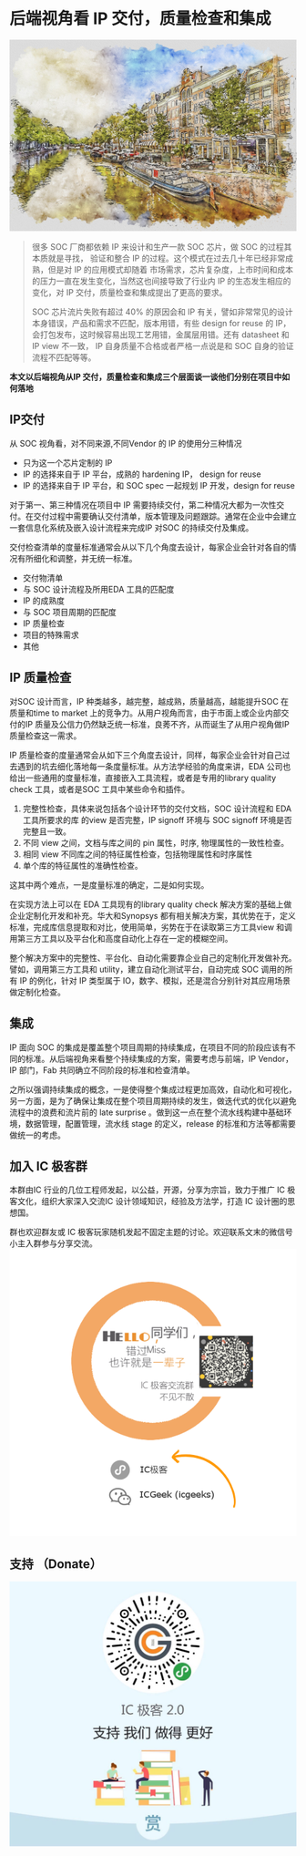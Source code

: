 # 后端视角看 IP 交付，质量检查和集成

![Synergy Art The Vesa](../res/img/amsterdam-3410113_1920.jpg)

> 很多 SOC 厂商都依赖 IP 来设计和生产一款 SOC 芯片，做 SOC 的过程其本质就是寻找， 验证和整合 IP 的过程。这个模式在过去几十年已经非常成熟，但是对 IP 的应用模式却随着 市场需求，芯片复杂度，上市时间和成本的压力一直在发生变化，当然这也间接导致了行业内 IP 的生态发生相应的变化，对 IP 交付，质量检查和集成提出了更高的要求。
>
> SOC 芯片流片失败有超过 40% 的原因会和 IP 有关，譬如非常常见的设计本身错误，产品和需求不匹配，版本用错，有些 design for reuse 的 IP，会打包发布，这时候容易出现工艺用错，金属层用错。还有 datasheet 和 IP view 不一致， IP 自身质量不合格或者严格一点说是和 SOC 自身的验证流程不匹配等等。

**本文以后端视角从IP 交付，质量检查和集成三个层面谈一谈他们分别在项目中如何落地**

## IP交付

从 SOC 视角看，对不同来源,不同Vendor 的 IP 的使用分三种情况

- 只为这一个芯片定制的 IP
- IP 的选择来自于 IP 平台，成熟的 hardening IP， design for reuse
- IP 的选择来自于 IP 平台，和 SOC spec 一起规划 IP 开发，design for reuse

对于第一、第三种情况在项目中 IP 需要持续交付，第二种情况大都为一次性交付。在交付过程中需要确认交付清单，版本管理及问题跟踪。通常在企业中会建立一套信息化系统及嵌入设计流程来完成IP 对SOC 的持续交付及集成。

交付检查清单的度量标准通常会从以下几个角度去设计，每家企业会针对各自的情况有所细化和调整，并无统一标准。

- 交付物清单
- 与 SOC 设计流程及所用EDA 工具的匹配度
- IP 的成熟度
- 与 SOC 项目周期的匹配度
- IP 质量检查
- 项目的特殊需求
- 其他

## IP 质量检查

对SOC 设计而言，IP 种类越多，越完整，越成熟，质量越高，越能提升SOC 在质量和time to market 上的竞争力。从用户视角而言，由于市面上或企业内部交付的IP 质量及公信力仍然缺乏统一标准，良莠不齐，从而诞生了从用户视角做IP 质量检查这一需求。

IP 质量检查的度量通常会从如下三个角度去设计，同样，每家企业会针对自己过去遇到的坑去细化落地每一条度量标准。从方法学经验的角度来讲，EDA 公司也给出一些通用的度量标准，直接嵌入工具流程，或者是专用的library quality check 工具，或者是SOC 工具中某些命令和插件。

1. 完整性检查，具体来说包括各个设计环节的交付文档，SOC 设计流程和 EDA 工具所要求的库 的view 是否完整，IP signoff 环境与 SOC signoff 环境是否完整且一致。
2. 不同 view 之间，文档与库之间的 pin 属性，时序, 物理属性的一致性检查。
3. 相同 view 不同库之间的特征属性检查，包括物理属性和时序属性
4. 单个库的特征属性的准确性检查。

这其中两个难点，一是度量标准的确定，二是如何实现。

在实现方法上可以在 EDA 工具现有的library quality check 解决方案的基础上做企业定制化开发和补充。华大和Synopsys 都有相关解决方案，其优势在于，定义标准，完成库信息提取和对比，使用简单，劣势在于在读取第三方工具view 和调用第三方工具以及平台化和高度自动化上存在一定的模糊空间。

整个解决方案中的完整性、平台化、自动化需要靠企业自己的定制化开发做补充。譬如，调用第三方工具和 utility，建立自动化测试平台，自动完成 SOC 调用的所有 IP 的例化，针对 IP 类型属于 IO，数字、模拟，还是混合分别针对其应用场景做定制化检查。

## 集成

IP 面向 SOC 的集成是覆盖整个项目周期的持续集成，在项目不同的阶段应该有不同的标准。从后端视角来看整个持续集成的方案，需要考虑与前端，IP Vendor，IP 部门，Fab 共同确立不同阶段的标准和检查清单。

之所以强调持续集成的概念，一是使得整个集成过程更加高效，自动化和可视化，另一方面，是为了确保让集成在整个项目周期持续的发生，做迭代式的优化以避免流程中的浪费和流片前的 late surprise 。做到这一点在整个流水线构建中基础环境，数据管理，配置管理，流水线 stage 的定义，release 的标准和方法等都需要做统一的考虑。

## 加入 IC 极客群

本群由IC 行业的几位工程师发起，以公益，开源，分享为宗旨，致力于推广 IC 极客文化，组织大家深入交流IC 设计领域知识，经验及方法学，打造 IC 设计圈的思想国。

群也欢迎群友或 IC 极客玩家随机发起不固定主题的讨论。欢迎联系文末的微信号小主入群参与分享交流。
![入群](../res/img/group_invitation.png)

## 支持 （Donate）

![Donate](../res/img/support_icgeek.jpg)